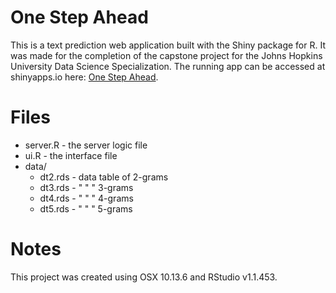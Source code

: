 # One Step Ahead

This is a text prediction web application built with the Shiny package for R. It was made for 
the completion of the capstone project for the Johns Hopkins University Data Science Specialization.
The running app can be accessed at shinyapps.io here: [One Step Ahead](https://msieviec.shinyapps.io/OneStepAhead/).

# Files

* server.R - the server logic file
* ui.R - the interface file
* data/
	* dt2.rds - data table of 2-grams
	* dt3.rds - " " " 3-grams
	* dt4.rds - " " " 4-grams
	* dt5.rds - " " " 5-grams

# Notes

This project was created using OSX 10.13.6 and RStudio v1.1.453.
